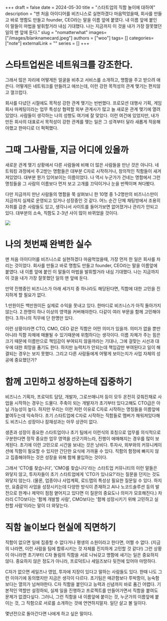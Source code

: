 +++ 
draft = false
date = 2024-05-30
title = "스타트업의 직함 놀이에 대하여"
description = "맨 처음 아이디어를 비즈니스로 실현하겠다 마음먹었을때, 회사를 만들고 바로 명함도 만들고 founder, CEO라는 말을 이름 앞에 붙였다. 내 이름 앞에 붙인 이 말들이 마법을 발휘할거라 내심 기대했다. 나는 지금까지 이 것을 내가 가장 잘못했던 일의 맨 앞에 둔다."
slug = "nomatterwhat"
images= ["/images/blanknamecard.jpeg"]
authors = ["woo"]
tags= []
categories= ["note"]
externalLink = ""
series = []
+++

# 스타트업씬은 네트워크를 강조한다.
그래서 많은 자리에 어떻게든 얼굴을 비추고 서비스를 소개하고, 명함을 주고 받으려 애쓴다. 어떻게든 네트워크를 만들려고 애쓰는데, 이런 강한 목적성의 관계 맺기는 편치않고 껄끄럽다. 

회사를 다녔던 시절에도 목적성 강한 관계 맺기는 빈번했다. 프로모션 대행사 기획, 게임회사 마케팅이라는 업무 특성상 협력할 외부 관계사가 많고 늘 새로운 관계 맺기에 열려있었다. 사람들이 생각하는 나의 성향도 여기에 잘 맞았다. 이런 여건에 있었지만, 내가 만든 회사의 대표로서 목적성이 강한 관계를 맺는 일은 그 성격부터 달라 새롭게 적응해야했고 한마디로 더 퍽퍽했다. 

# 그때 그사람들, 지금 어디에 있을까
새로운 관계 맺기 상황에서 다른 사람들에 비해 더 많은 사람들을 만난 것은 아니다. 네트워킹 과정에서 주고받는 명함들은 대부분 C자로 시작하거나, 창의적인 직함들이 새겨져있었다. 대부분 뭔가 있어보이는 이름이었다. 나 역시 누군가가 건네는 명함에서 그런 명칭들을 그 사람의 이름보다 먼저 보고 고개를 끄덕이거나 눈을 반짝이며 쳐다봤다.

다만 지금까지 만난 사람들의 명함을 쭉 살펴보니 한 10명 중 1-2명만의 비즈니스만이 지금까지 실제로 운영되고 있거나 성장중인 것 같다. 어느 순간 단체 채팅방에서 조용히 자취를 감춘 사람들도 있고, 생각나서 사이트를 들어가보면 없어졌거나 관리가 안되고 있다. 대부분의 소속, 직함도 2-3년 사이 많이 바뀌었을 것이다. 

![](/images/blanknamecard.jpeg)

# 나의 첫번째 완벽한 실수
맨 처음 아이디어를 비즈니스로 실현하겠다 마음먹었을때, 가장 먼저 한 일은 회사를 차리는 것이었다. 회사를 만들고 바로 명함도 만들고 founder, CEO라는 말을 이름앞에 붙였다. 내 이름 앞에 붙인 이 말들이 마법을 발휘할거라 내심 기대했다. 나는 지금까지 이 것을 내가 가장 잘못했던 일의 맨 앞에 둔다. 

만약 진행중인 비즈니스가 아래 세가지 중 하나라도 해당된다면, 직함에 대한 고민을 진지하게 할 필요가 없다.

1.만원이든 백만원이든 실제로 수익을 못내고 있다. 한마디로 비즈니스가 아직 돌아가지 않는다.
2.한명이 하나 이상의 영역을 커버해야한다. 다같이 여러 부문을 함께 고민해야한다.
3.하나의 직무에 단 한명만 있다. 

이런 상황이라면 CTO, CMO, CEO 같은 직함은 어떤 의미가 있을까. 의미가 없을 뿐만 아니라 직함 자체에 매몰될 수 있기때문에 위험하다는 생각이다. 이름 자체가 주는 힘은 크기 때문에 이름만으로 책임감이 부여되지 않을까라는 기대나,  그에 걸맞는 시선과 대우에 대한 희망을 품기도 한다. 하지만 능력치가 안되는데 책임감만 부여된다고 일이 해결되는 경우는 보지 못했다. 그리고 다른 사람들에게 어떻게 보이는지가 사업 자체의 성공에 중요했던가?

# 함께 고민하고 성장하는데 집중하기
비즈니스 기획자, 프로덕트 담당, 개발자, 그로쓰매니저 등이 모두 온전히 갖춰진채로 사업을 시작하는 경우는 드물다. 주축이 되는 개발자가 초기부터 있다고해도 CTO급은 아닐 가능성이 높다. 하지만 우리는 이런 저런 이유로 C자로 시작하는 명칭들을 이름앞에 붙여두는데 익숙하다. 초기 스타트업에 C자로 시작하는 직함들로 멤버가 채워져있다해도 비즈니스 성장이나 잠재성과는 아무 상관이 없다. 

생존과 성장이 중요한 스타트업이나 초기 팀에서 이런식의 호칭으로 업무를 의식적으로 구분한다면 정작 중요한 업무 영역을 선긋기하느라, 진행이 애매해지는 경우를 많이 보게된다. 초기에 이런 고민으로 시간을 보내는 것은 낭비다. 투자사, 외부와의 커뮤니케이션에 직함이 필요할 수 있지만 간단한 요식에 가까울 수 있다. 직함의 함정에 빠지지 않고 집중해야하는 것은 성장을 위해 함께 몰입하는 것이다.

그래서 'CTO를 찾습니다', 'CMO를 찾습니다'라는 스타트업 커뮤니티의 이런 말들은 와닿지 않고, 투자자들이 초기 스타트업에게 'CTO가 있나요?'라는 질문을 던지는 것도 와닿지 않는다. (물론, 업종이나 사업계획, 로드맵의 특성상 필요한 질문일 수 있다. 하지만, 요즘같이 사업을 성장시키는데 다양한 방식이 존재하고 AI나 노코드솔루션 등의 발전으로 한계나 제약이 점점 옅어지고 있다면 이 질문의 중요도나 의미가 모호해진다.) 차라리 CTO보다는 '함께 개발할 사람', CMO보다는 '함께 성장시키기 위해 고민하고 실천할 사람'이라는 말이 더 와닿는다.

# 직함 놀이보다 현실에 직면하기
직함이 없으면 일에 집중할 수 없다거나 평생의 소원이라고 한다면, 어쩔 수 없다. (지금의 나라면, 이런 사람을 팀에 합류시키는 것 자체를 진지하게 고민할 것 같다!) 그런 상황이 아니라면 초기부터 C자 돌림의 직함을 서로 나눠갖고 명함에 새기는 일은 중요하지 않다. 중요하지 않은 정도가 아니라, 프로덕트나 세일즈보다 뒷전에 있어야 마땅하다. 

C자가 없으면 세일즈나 영업, 투자에 지장이 있다고 말하는 사람들도 있다. 한때 나도 그런 이야기에 동의했지만 지금은 생각이 다르다. 초기팀은 매끈함보다 투박함이, 능숙함보다는 열의가 넘쳐야한다. C자 직함을 붙인다고 능력과 신념까지 바로 품긴 어렵다. 기본적인 역할만 설정하되, 실제 일을 진행하고 프로젝트를 만들어가면서 직함을 붙여도 문제가 없겠다싶다. 그러니, 그런 직함을 내 이름앞에 붙이는 것, 누군가의 이름앞에 붙이는 것, 그 직함으로 서로를 소개하는 것에 연연하지말자. 일단 살고 볼 일이다. 

몇년전으로 돌아간다면 나에게 하고 싶은 말이다. 


<iframe
    data-tally-src="https://tally.so/embed/3jpLo9?hideTitle=1&transparentBackground=1&dynamicHeight=1"
    loading="lazy"
    width="100%"
    height="200"
    frameborder="0"
    marginheight="0"
    marginwidth="0"
    title="wooworks 메시지와 구독 신청"
  ></iframe>
  <script>
    var d = document,
      w = "https://tally.so/widgets/embed.js",
      v = function () {
        if (typeof Tally !== "undefined") Tally.loadEmbeds();
        else
          d.querySelectorAll("iframe[data-tally-src]:not([src])")
            .forEach(function (e) {
              e.src = e.dataset.tallySrc;
            });
      };
    if (typeof Tally !== "undefined") v();
    else if (d.querySelector('script[src="' + w + '"]') == null) {
      var s = d.createElement("script");
      s.src = w;
      s.onload = v;
      s.onerror = v;
      d.body.appendChild(s);
    }
  </script>